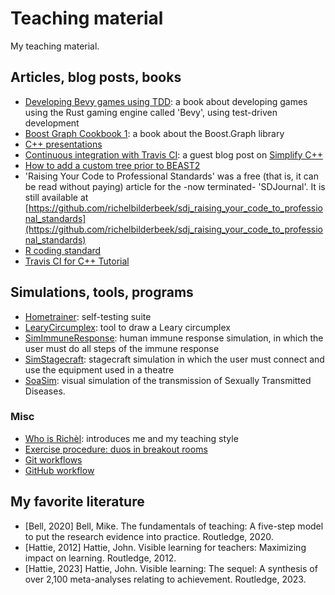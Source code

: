 # Teaching material

My teaching material.

## Articles, blog posts, books

- [Developing Bevy games using TDD](https://richelbilderbeek.github.io/bevy_tdd_book/):
  a book about developing games using the Rust gaming engine called 'Bevy',
  using test-driven development
- [Boost Graph Cookbook 1](https://github.com/richelbilderbeek/boost_graph_cookbook_1):
  a book about the Boost.Graph library
- [C++ presentations](https://github.com/richelbilderbeek/CppPresentations)
- [Continuous integration with Travis CI](https://arne-mertz.de/2017/04/continuous-integration-travis-ci):
  a guest blog post on [Simplify C++](https://arne-mertz.de/)
- [How to add a custom tree prior to BEAST2](https://github.com/BEAST2-Dev/beast-docs/blob/master/CreateNewTreePrior/CreateNewTreePrior.md)
- 'Raising Your Code to Professional Standards'
  was a free (that is, it can be read without paying) article for the -now terminated- 'SDJournal'.
  It is still available at
  [https://github.com/richelbilderbeek/sdj_raising_your_code_to_professional_standards](https://github.com/richelbilderbeek/sdj_raising_your_code_to_professional_standards)
- [R coding standard](https://github.com/richelbilderbeek/R-CodingStandard)
- [Travis CI for C++ Tutorial](https://github.com/richelbilderbeek/travis_cpp_tutorial)

## Simulations, tools, programs

- [Hometrainer](https://github.com/richelbilderbeek/hometrainer): self-testing suite
- [LearyCircumplex](https://github.com/richelbilderbeek/LearyCircumplex): tool to draw a Leary circumplex
- [SimImmuneResponse](https://github.com/richelbilderbeek/SimImmuneResponse): human immune response simulation,
  in which the user must do all steps of the immune response
- [SimStagecraft](https://github.com/richelbilderbeek/SimStagecraft): stagecraft simulation in which the
  user must connect and use the equipment used in a theatre
- [SoaSim](https://github.com/richelbilderbeek/SoaSim): visual simulation of the transmission
  of Sexually Transmitted Diseases.

### Misc

- [Who is Richèl](who_is_richel/README.md): introduces me and my teaching style
- [Exercise procedure: duos in breakout rooms](exercise_procedures/duos_in_breakout_rooms.md)
- [Git workflows](workflows/git_workflow.md)
- [GitHub workflow](workflows/github_workflow.md)

## My favorite literature

- [Bell, 2020] Bell, Mike. The fundamentals of teaching:
  A five-step model to put the research evidence into practice. Routledge, 2020.
- [Hattie, 2012] Hattie, John. Visible learning for teachers:
  Maximizing impact on learning. Routledge, 2012.
- [Hattie, 2023] Hattie, John. Visible learning:
  The sequel: A synthesis of over 2,100 meta-analyses relating to achievement.
  Routledge, 2023.
